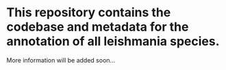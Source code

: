 # This repository contains the codebase and metadata for the annotation of all leishmania species.

More information will be added soon...